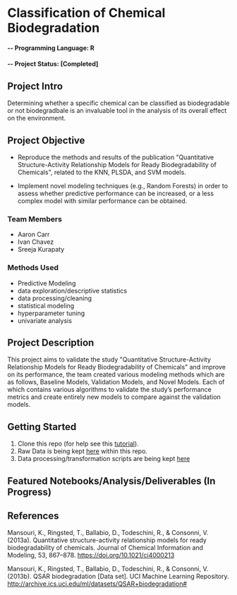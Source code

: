 # Classification of Chemical Biodegradation

#### -- Programming Language: R
#### -- Project Status: [Completed]

## Project Intro

Determining whether a specific chemical can be classified as biodegradable or not biodegradbale is an invaluable tool in the analysis of its overall effect on the environment.

## Project Objective

- Reproduce the methods and results of the publication "Quantitative Structure-Activity Relationship Models for Ready Biodegradability of Chemicals", related to the KNN, PLSDA, and SVM models.

- Implement novel modeling techniques (e.g., Random Forests) in order to assess whether predictive performance can be increased, or a less complex model with similar performance can be obtained.


### Team Members
* Aaron Carr
* Ivan Chavez
* Sreeja Kurapaty

### Methods Used
* Predictive Modeling
* data exploration/descriptive statistics
* data processing/cleaning
* statistical modeling
* hyperparameter tuning
* univariate analysis


## Project Description

This project aims to validate the study "Quantitative Structure-Activity Relationship Models for Ready Biodegradability of Chemicals" and improve on its performance, the team created various modeling methods which are as follows, Baseline Models, Validation Models, and Novel Models. Each of which contains various algorithms to validate the study’s performance metrics and create entirely new models to compare against the validation models.


## Getting Started
1. Clone this repo (for help see this [tutorial](https://help.github.com/articles/cloning-a-repository/)).
2. Raw Data is being kept [here](data) within this repo.
3. Data processing/transformation scripts are being kept [here](notebooks)

## Featured Notebooks/Analysis/Deliverables (In Progress)



## References

Mansouri, K., Ringsted, T., Ballabio, D., Todeschini, R., & Consonni, V. (2013a). Quantitative structure-activity relationship models for ready biodegradability of chemicals. Journal of Chemical Information and Modeling, 53, 867–878. https://doi.org/10.1021/ci4000213

Mansouri, K., Ringsted, T., Ballabio, D., Todeschini, R., & Consonni, V. (2013b). QSAR biodegradation [Data set]. UCI Machine Learning Repository. http://archive.ics.uci.edu/ml/datasets/QSAR+biodegradation#

